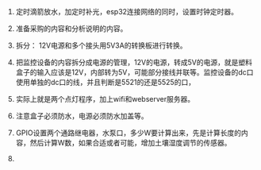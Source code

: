 1. 定时滴箭放水，加定时补光，esp32连接网络的同时，设置时钟定时器。
2. 准备采购的内容和分析说明的内容。

3. 拆分： 12V电源和多个接头用5V3A的转换板进行转换。
4. 把监控设备的内容拆分成电源的管理，12V的电源，转成5V的电源，就是塑料盒子的输入应该是12V，内部转为5V，可能部分接线并联等。监控设备的dc口使用单独的dc口的线，并且判断是5521的还是5525的口，
5. 实际上就是两个点灯程序，加上wifi和webserver服务器。
6. 注意盒子必须防水，电源必须防水加盖等。
7. GPIO设置两个通路继电器，水泵口，多少W要计算出来，先是计算长度的内容，然后计算W数，如果合适或者可能，增加土壤湿度调节的传感器。
8. 
